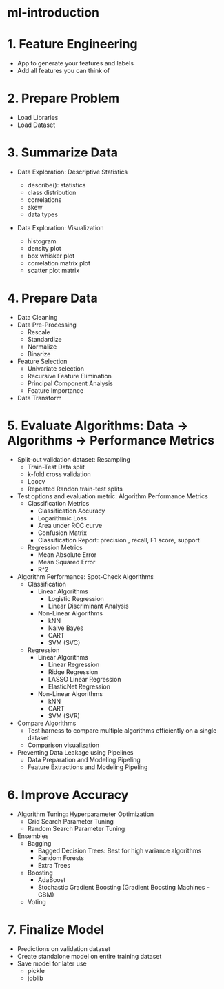 # ml-introduction
# 1. Feature Engineering
- App to generate your features and labels
- Add all features you can think of

# 2. Prepare Problem
- Load Libraries
- Load Dataset

# 3. Summarize Data
- Data Exploration: Descriptive Statistics
    - describe(): statistics
    - class distribution
    - correlations
    - skew
    - data types

- Data Exploration: Visualization
    - histogram
    - density plot
    - box whisker plot
    - correlation matrix plot
    - scatter plot matrix

# 4. Prepare Data
- Data Cleaning
- Data Pre-Processing
    - Rescale
    - Standardize
    - Normalize
    - Binarize
- Feature Selection
     - Univariate selection
     - Recursive Feature Elimination
     - Principal Component Analysis
     - Feature Importance
- Data Transform

# 5. Evaluate Algorithms: Data -> Algorithms -> Performance Metrics
- Split-out validation dataset: Resampling
    - Train-Test Data split
    - k-fold cross validation
    - Loocv
    - Repeated Randon train-test splits
- Test options and evaluation metric: Algorithm Performance Metrics
    - Classification Metrics
         - Classification Accuracy
         - Logarithmic Loss
         - Area under ROC curve
         - Confusion Matrix
         - Classification Report: precision , recall, F1 score, support
    - Regression Metrics
         - Mean Absolute Error
         - Mean Squared Error
         - R^2
- Algorithm Performance: Spot-Check Algorithms
    - Classification
        - Linear Algorithms
            - Logistic Regression
            - Linear Discriminant Analysis
        - Non-Linear Algorithms
            - kNN
            - Naive Bayes
            - CART
            - SVM (SVC)
    - Regression
        - Linear Algorithms
            - Linear Regression
            - Ridge Regression
            - LASSO Linear Regression
            - ElasticNet Regression
        - Non-Linear Algorithms
            - kNN
            - CART
            - SVM (SVR)
- Compare Algorithms
     - Test harness to compare multiple algorithms efficiently on a single dataset
     - Comparison visualization
- Preventing Data Leakage using Pipelines
    - Data Preparation and Modeling Pipeling
    - Feature Extractions and Modeling Pipeling

# 6. Improve Accuracy
- Algorithm Tuning: Hyperparameter Optimization
    - Grid Search Parameter Tuning
    - Random Search Parameter Tuning
- Ensembles
    - Bagging
        - Bagged Decision Trees: Best for high variance algorithms
        - Random Forests
        - Extra Trees
    - Boosting
        - AdaBoost
        - Stochastic Gradient Boosting (Gradient Boosting Machines - GBM)
    - Voting

# 7. Finalize Model
- Predictions on validation dataset
- Create standalone model on entire training dataset
- Save model for later use
    - pickle
    - joblib
